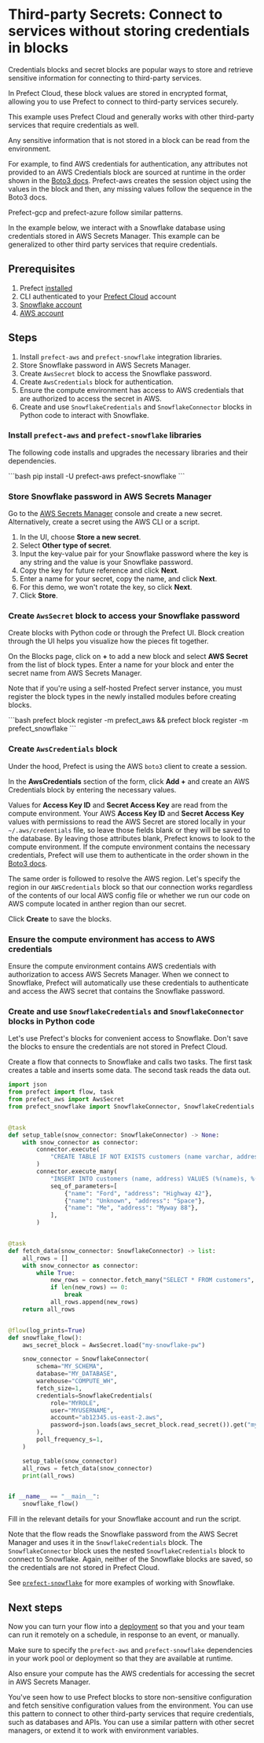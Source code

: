 # Third-party Secrets: Connect to services without storing credentials in blocks

Credentials blocks and secret blocks are popular ways to store and retrieve sensitive information for connecting to third-party services.

In Prefect Cloud, these block values are stored in encrypted format, allowing you to use Prefect to connect to third-party services securely.

This example uses Prefect Cloud and generally works with other third-party services that require credentials as well.

Any sensitive information that is not stored in a block can be read from the environment.

For example, to find AWS credentials for authentication, any attributes not provided to an AWS Credentials block are sourced at runtime in the order shown in the [Boto3 docs](https://boto3.amazonaws.com/v1/documentation/api/latest/guide/credentials.html#configuring-credentials).
Prefect-aws creates the session object using the values in the block and then, any missing values follow the sequence in the Boto3 docs.

Prefect-gcp and prefect-azure follow similar patterns.

In the example below, we interact with a Snowflake database using credentials stored in AWS Secrets Manager.
This example can be generalized to other third party services that require credentials.

## Prerequisites

1. Prefect [installed](/getting-started/installation)
1. CLI authenticated to your [Prefect Cloud](https://app.prefect.cloud) account
1. [Snowflake account](https://www.snowflake.com/)
1. [AWS account](https://aws.amazon.com/)

## Steps

1. Install `prefect-aws` and `prefect-snowflake` integration libraries.
1. Store Snowflake password in AWS Secrets Manager.
1. Create `AwsSecret` block to access the Snowflake password.
1. Create `AwsCredentials` block for authentication.
1. Ensure the compute environment has access to AWS credentials that are authorized to access the secret in AWS.
1. Create and use `SnowflakeCredentials` and `SnowflakeConnector` blocks in Python code to interact with Snowflake.

### Install `prefect-aws` and `prefect-snowflake` libraries

The following code installs and upgrades the necessary libraries and their dependencies.

<div class="terminal">
```bash
pip install -U prefect-aws prefect-snowflake
```
</div>

### Store Snowflake password in AWS Secrets Manager

Go to the [AWS Secrets Manager](https://aws.amazon.com/secrets-manager/) console and create a new secret.
Alternatively, create a secret using the AWS CLI or a script.

1. In the UI, choose **Store a new secret**.
1. Select **Other type of secret**.
1. Input the key-value pair for your Snowflake password where the key is any string and the value is your Snowflake password.
1. Copy the key for future reference and click **Next**.
1. Enter a name for your secret, copy the name, and click **Next**.
1. For this demo, we won't rotate the key, so click **Next**.
1. Click **Store**.

### Create `AwsSecret` block to access your Snowflake password

Create blocks with Python code or through the Prefect UI. Block creation through the UI helps you visualize how the pieces fit together.

On the Blocks page, click on **+** to add a new block and select **AWS Secret** from the list of block types.
Enter a name for your block and enter the secret name from AWS Secrets Manager.

Note that if you're using a self-hosted Prefect server instance, you must register the block types in the newly installed modules before creating blocks.

<div class="terminal">
```bash
prefect block register -m prefect_aws && prefect block register -m prefect_snowflake
```
</div>

### Create `AwsCredentials` block

Under the hood, Prefect is using the AWS `boto3` client to create a session.

In the **AwsCredentials** section of the form, click **Add +** and create an AWS Credentials block by entering the necessary values.

Values for **Access Key ID** and **Secret Access Key** are read from the compute environment.
Your AWS **Access Key ID** and **Secret Access Key** values with permissions to read the AWS Secret are stored locally in your `~/.aws/credentials` file, so leave those fields blank or they will be saved to the database.
By leaving those attributes blank, Prefect knows to look to the compute environment.
If the compute environment contains the necessary credentials, Prefect will use them to authenticate in the order shown in the [Boto3 docs](https://boto3.amazonaws.com/v1/documentation/api/latest/guide/credentials.html#configuring-credentials).

The same order is followed to resolve the AWS region.
Let's specify the region in our `AWSCredentials` block so that our connection works regardless of the contents of our local AWS config file or whether we run our code on AWS compute located in anther region than our secret.

Click **Create** to save the blocks.

### Ensure the compute environment has access to AWS credentials

Ensure the compute environment contains AWS credentials with authorization to access AWS Secrets Manager.
When we connect to Snowflake, Prefect will automatically use these credentials to authenticate and access the AWS secret that contains the Snowflake password.

### Create and use `SnowflakeCredentials` and `SnowflakeConnector` blocks in Python code

Let's use Prefect's blocks for convenient access to Snowflake.
Don't save the blocks to ensure the credentials are not stored in Prefect Cloud.

Create a flow that connects to Snowflake and calls two tasks.
The first task creates a table and inserts some data.
The second task reads the data out.

```python
import json
from prefect import flow, task
from prefect_aws import AwsSecret
from prefect_snowflake import SnowflakeConnector, SnowflakeCredentials


@task
def setup_table(snow_connector: SnowflakeConnector) -> None:
    with snow_connector as connector:
        connector.execute(
            "CREATE TABLE IF NOT EXISTS customers (name varchar, address varchar);"
        )
        connector.execute_many(
            "INSERT INTO customers (name, address) VALUES (%(name)s, %(address)s);",
            seq_of_parameters=[
                {"name": "Ford", "address": "Highway 42"},
                {"name": "Unknown", "address": "Space"},
                {"name": "Me", "address": "Myway 88"},
            ],
        )


@task
def fetch_data(snow_connector: SnowflakeConnector) -> list:
    all_rows = []
    with snow_connector as connector:
        while True:
            new_rows = connector.fetch_many("SELECT * FROM customers", size=2)
            if len(new_rows) == 0:
                break
            all_rows.append(new_rows)
    return all_rows


@flow(log_prints=True)
def snowflake_flow():
    aws_secret_block = AwsSecret.load("my-snowflake-pw")

    snow_connector = SnowflakeConnector(
        schema="MY_SCHEMA",
        database="MY_DATABASE",
        warehouse="COMPUTE_WH",
        fetch_size=1,
        credentials=SnowflakeCredentials(
            role="MYROLE",
            user="MYUSERNAME",
            account="ab12345.us-east-2.aws",
            password=json.loads(aws_secret_block.read_secret()).get("my-snowflake-pw"),
        ),
        poll_frequency_s=1,
    )

    setup_table(snow_connector)
    all_rows = fetch_data(snow_connector)
    print(all_rows)


if __name__ == "__main__":
    snowflake_flow()
```

Fill in the relevant details for your Snowflake account and run the script.

Note that the flow reads the Snowflake password from the AWS Secret Manager and uses it in the `SnowflakeCredentials` block.
The `SnowflakeConnector` block uses the nested `SnowflakeCredentials` block to connect to Snowflake.
Again, neither of the Snowflake blocks are saved, so the credentials are not stored in Prefect Cloud.

See [`prefect-snowflake`](/integrations/prefect-snowflake) for more examples of working with Snowflake.

## Next steps

Now you can turn your flow into a [deployment](/guides/prefect-deploy/) so that you and your team can run it remotely on a schedule, in response to an event, or manually.  

Make sure to specify the `prefect-aws` and `prefect-snowflake` dependencies in your work pool or deployment so that they are available at runtime.

Also ensure your compute has the AWS credentials for accessing the secret in AWS Secrets Manager.

You've seen how to use Prefect blocks to store non-sensitive configuration and fetch sensitive configuration values from the environment. You can use this pattern to connect to other third-party services that require credentials, such as databases and APIs. You can use a similar pattern with other secret managers, or extend it to work with environment variables.
